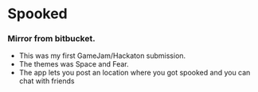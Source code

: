 # Spooked

### Mirror from bitbucket. 
* This was my first GameJam/Hackaton submission.
* The themes was Space and Fear.
* The app lets you post an location where you got spooked and you can chat with friends
